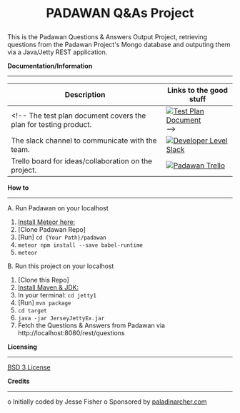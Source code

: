 # <p align="center">**PADAWAN Q&As Project**</p>

This is the Padawan Questions & Answers Output Project, 
retrieving questions from the Padawan Project's Mongo database 
and outputing them via a Java/Jetty REST application.

<!-- **The Latest Version**
- - - - - - - - - - - -
<p align="center"><a href="http://app.developerlevel.com">DeveloperLevel.com.</a>  -->


**Documentation/Information**
- - - - - - - - - -

Description | Links to the good stuff
----------- | ---------
<!-- The test plan document covers the plan for testing product. | [![Test Plan Document](https://github.com/paladinarcher/padawan/blob/master/Logo%20Pack/NotP%26A/word.png)](https://paladinarcher.atlassian.net/wiki/spaces/PP/pages/33559/Stuffs+we+upload) -->
The slack channel to communicate with the team.             | [![Developer Level Slack](https://github.com/paladinarcher/padawan/blob/master/Logo%20Pack/NotP%26A/slack.png)](https://developerlevel.slack.com)
Trello board for ideas/collaboration on the project.        | [![Padawan Trello](https://github.com/paladinarcher/padawan/blob/master/Logo%20Pack/NotP%26A/trello.jpg)](https://trello.com/b/7jc8dbdF)

**How to**
- - - - - - - - -
A. Run Padawan on your localhost
1. [Install Meteor here:](https://www.meteor.com/install)
2. [Clone Padawan Repo]
3. [Run] `cd {Your Path}/padawan`
4. `meteor npm install --save babel-runtime`
5. `meteor`

B. Run this project on your localhost
1. [Clone this Repo]
2. [Install Maven & JDK:](https://www.google.com/search?q=%22install+maven%22)
3. In your terminal: `cd jetty1`
4. [Run] `mvn package`
5. `cd target`
6. `java -jar JerseyJettyEx.jar`
7. Fetch the Questions & Answers from Padawan via http://localhost:8080/rest/questions

**Licensing**
- - - - - - - -
[BSD 3 License](https://opensource.org/licenses/BSD-3-Clause)

**Credits**
- - - - - - - 
o Initially coded by Jesse Fisher
o Sponsored by [paladinarcher.com](http://paladinarcher.com/v1/)













